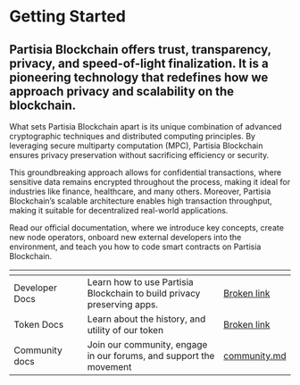 # Getting Started

## Partisia Blockchain offers trust, transparency, privacy, and speed-of-light finalization. It is a pioneering technology that redefines how we approach privacy and scalability on the blockchain.

What sets Partisia Blockchain apart is its unique combination of advanced cryptographic techniques and distributed computing principles. By leveraging secure multiparty computation (MPC), Partisia Blockchain ensures privacy preservation without sacrificing efficiency or security.

This groundbreaking approach allows for confidential transactions, where sensitive data remains encrypted throughout the process, making it ideal for industries like finance, healthcare, and many others. Moreover, Partisia Blockchain’s scalable architecture enables high transaction throughput, making it suitable for decentralized real-world applications.

Read our official documentation, where we introduce key concepts, create new node operators, onboard new external developers into the environment, and teach you how to code smart contracts on Partisia Blockchain.

<table data-view="cards"><thead><tr><th></th><th></th><th></th><th data-hidden data-card-target data-type="content-ref"></th></tr></thead><tbody><tr><td>Developer Docs</td><td></td><td>Learn how to use Partisia Blockchain to build privacy preserving apps.</td><td><a href="broken-reference">Broken link</a></td></tr><tr><td>Token Docs</td><td></td><td>Learn about the history, and utility of our token</td><td><a href="broken-reference">Broken link</a></td></tr><tr><td>Community docs</td><td></td><td>Join our community, engage in our forums, and support the movement</td><td><a href="welcome-to-partisia/community.md">community.md</a></td></tr></tbody></table>


